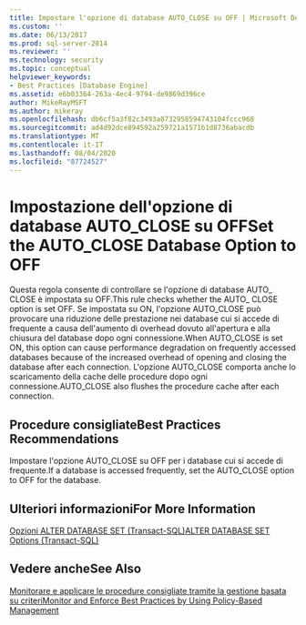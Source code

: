 ```yaml
---
title: Impostare l'opzione di database AUTO_CLOSE su OFF | Microsoft Docs
ms.custom: ''
ms.date: 06/13/2017
ms.prod: sql-server-2014
ms.reviewer: ''
ms.technology: security
ms.topic: conceptual
helpviewer_keywords:
- Best Practices [Database Engine]
ms.assetid: e6b03364-263a-4ec4-9794-de9869d396ce
author: MikeRayMSFT
ms.author: mikeray
ms.openlocfilehash: db6cf5a3f82c3493a8732958594743104fccc968
ms.sourcegitcommit: ad4d92dce894592a259721a1571b1d8736abacdb
ms.translationtype: MT
ms.contentlocale: it-IT
ms.lasthandoff: 08/04/2020
ms.locfileid: "87724527"
---
```

# <a name="set-the-auto_close-database-option-to-off"></a><span data-ttu-id="b428a-102">Impostazione dell'opzione di database AUTO_CLOSE su OFF</span><span class="sxs-lookup"><span data-stu-id="b428a-102">Set the AUTO_CLOSE Database Option to OFF</span></span>
  <span data-ttu-id="b428a-103">Questa regola consente di controllare se l'opzione di database AUTO_ CLOSE è impostata su OFF.</span><span class="sxs-lookup"><span data-stu-id="b428a-103">This rule checks whether the AUTO_ CLOSE option is set OFF.</span></span> <span data-ttu-id="b428a-104">Se impostata su ON, l'opzione AUTO_CLOSE può provocare una riduzione delle prestazione nei database cui si accede di frequente a causa dell'aumento di overhead dovuto all'apertura e alla chiusura del database dopo ogni connessione.</span><span class="sxs-lookup"><span data-stu-id="b428a-104">When AUTO_CLOSE is set ON, this option can cause performance degradation on frequently accessed databases because of the increased overhead of opening and closing the database after each connection.</span></span> <span data-ttu-id="b428a-105">L'opzione AUTO_CLOSE comporta anche lo scaricamento della cache delle procedure dopo ogni connessione.</span><span class="sxs-lookup"><span data-stu-id="b428a-105">AUTO_CLOSE also flushes the procedure cache after each connection.</span></span>  
  
## <a name="best-practices-recommendations"></a><span data-ttu-id="b428a-106">Procedure consigliate</span><span class="sxs-lookup"><span data-stu-id="b428a-106">Best Practices Recommendations</span></span>  
 <span data-ttu-id="b428a-107">Impostare l'opzione AUTO_CLOSE su OFF per i database cui si accede di frequente.</span><span class="sxs-lookup"><span data-stu-id="b428a-107">If a database is accessed frequently, set the AUTO_CLOSE option to OFF for the database.</span></span>  
  
## <a name="for-more-information"></a><span data-ttu-id="b428a-108">Ulteriori informazioni</span><span class="sxs-lookup"><span data-stu-id="b428a-108">For More Information</span></span>  
 [<span data-ttu-id="b428a-109">Opzioni ALTER DATABASE SET &#40;Transact-SQL&#41;</span><span class="sxs-lookup"><span data-stu-id="b428a-109">ALTER DATABASE SET Options &#40;Transact-SQL&#41;</span></span>](/sql/t-sql/statements/alter-database-transact-sql-set-options)  
  
## <a name="see-also"></a><span data-ttu-id="b428a-110">Vedere anche</span><span class="sxs-lookup"><span data-stu-id="b428a-110">See Also</span></span>  
 [<span data-ttu-id="b428a-111">Monitorare e applicare le procedure consigliate tramite la gestione basata su criteri</span><span class="sxs-lookup"><span data-stu-id="b428a-111">Monitor and Enforce Best Practices by Using Policy-Based Management</span></span>](monitor-and-enforce-best-practices-by-using-policy-based-management.md)  
  
  
